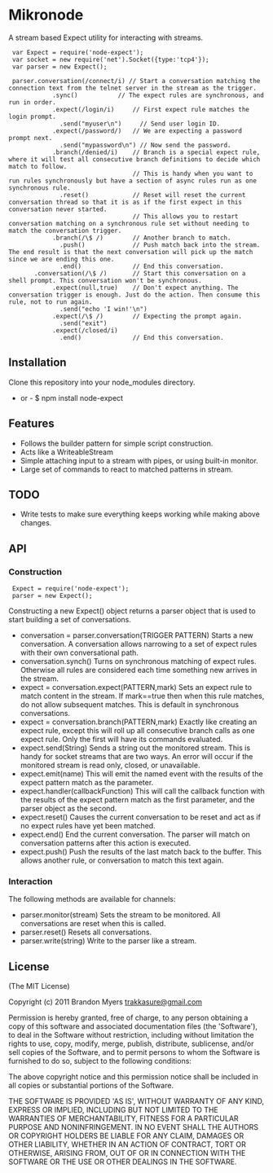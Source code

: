 # Mikronode
      
  A stream based Expect utility for interacting with streams.
  
     var Expect = require('node-expect');
     var socket = new require('net').Socket({type:'tcp4'});
     var parser = new Expect();

     parser.conversation(/connect/i) // Start a conversation matching the connection text from the telnet server in the stream as the trigger.
                .sync()           // The expect rules are synchronous, and run in order.
                .expect(/login/i)     // First expect rule matches the login prompt.
                  .send("myuser\n")     // Send user login ID.
                .expect(/password/)   // We are expecting a password prompt next.
                  .send("mypassword\n") // Now send the password.
                .branch(/denied/i)    // Branch is a special expect rule, where it will test all consecutive branch definitions to decide which match to follow.
                                      // This is handy when you want to run rules synchronously but have a section of async rules run as one synchronous rule.
                  .reset()            // Reset will reset the current conversation thread so that it is as if the first expect in this conversation never started.
                                      // This allows you to restart conversation matching on a synchronous rule set without needing to match the conversation trigger.
                .branch(/\$ /)        // Another branch to match.
                  .push()             // Push match back into the stream. The end result is that the next conversation will pick up the match since we are ending this one.
                  .end()              // End this conversation.
           .conversation(/\$ /)       // Start this conversation on a shell prompt. This conversation won't be synchronous.
                .expect(null,true)    // Don't expect anything. The conversation trigger is enough. Just do the action. Then consume this rule, not to run again.
                  .send("echo 'I win!'\n")
                .expect(/\$ /)        // Expecting the prompt again.
                  .send("exit")
                .expect(/closed/i)
                  .end()              // End this conversation.
                   

## Installation

  Clone this repository into your node_modules directory.
  - or -
     $ npm install node-expect


## Features

  * Follows the builder pattern for simple script construction.
  * Acts like a WriteableStream
  * Simple attaching input to a stream with pipes, or using built-in monitor.
  * Large set of commands to react to matched patterns in stream.

## TODO
  * Write tests to make sure everything keeps working while making above changes.

## API

### Construction

     Expect = require('node-expect');
     parser = new Expect();

  Constructing a new Expect() object returns a parser object that is used to start building a set of conversations.

  * conversation = parser.conversation(TRIGGER PATTERN)
      Starts a new conversation. A conversation allows narrowing to a set of expect rules with their own conversational path.
  * conversation.synch()
      Turns on synchronous matching of expect rules. Otherwise all rules are considered each time something new arrives in the stream.
  * expect = conversation.expect(PATTERN,mark)
      Sets an expect rule to match content in the stream. If mark==true then when this rule matches, do not allow subsequent matches. This is default in synchronous conversations.
  * expect = conversation.branch(PATTERN,mark)
      Exactly like creating an expect rule, except this will roll up all consecutive branch calls as one expect rule. Only the first will have its commands evaluated.
  * expect.send(String)
      Sends a string out the monitored stream. This is handy for socket streams that are two ways. An error will occur if the monitored stream is read only, closed, or unavailable.
  * expect.emit(name)
      This will emit the named event with the results of the expect pattern match as the parameter.
  * expect.handler(callbackFunction)
      This will call the callback function with the results of the expect pattern match as the first parameter, and the parser object as the second.
  * expect.reset()
      Causes the current conversation to be reset and act as if no expect rules have yet been matched.
  * expect.end()
      End the current conversation. The parser will match on conversation patterns after this action is executed.
  * expect.push()
      Push the results of the last match back to the buffer. This allows another rule, or conversation to match this text again.


### Interaction

  The following methods are available for channels:

  * parser.monitor(stream)
      Sets the stream to be monitored. All conversations are reset when this is called.
  * parser.reset()
      Resets all conversations.
  * parser.write(string)
      Write to the parser like a stream.

## License

(The MIT License)

Copyright (c) 2011 Brandon Myers <trakkasure@gmail.com>

Permission is hereby granted, free of charge, to any person obtaining
a copy of this software and associated documentation files (the
'Software'), to deal in the Software without restriction, including
without limitation the rights to use, copy, modify, merge, publish,
distribute, sublicense, and/or sell copies of the Software, and to
permit persons to whom the Software is furnished to do so, subject to
the following conditions:

The above copyright notice and this permission notice shall be
included in all copies or substantial portions of the Software.

THE SOFTWARE IS PROVIDED 'AS IS', WITHOUT WARRANTY OF ANY KIND,
EXPRESS OR IMPLIED, INCLUDING BUT NOT LIMITED TO THE WARRANTIES OF
MERCHANTABILITY, FITNESS FOR A PARTICULAR PURPOSE AND NONINFRINGEMENT.
IN NO EVENT SHALL THE AUTHORS OR COPYRIGHT HOLDERS BE LIABLE FOR ANY
CLAIM, DAMAGES OR OTHER LIABILITY, WHETHER IN AN ACTION OF CONTRACT,
TORT OR OTHERWISE, ARISING FROM, OUT OF OR IN CONNECTION WITH THE
SOFTWARE OR THE USE OR OTHER DEALINGS IN THE SOFTWARE.

